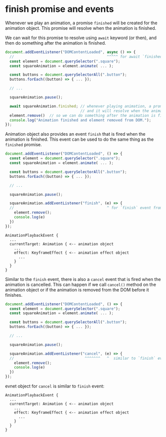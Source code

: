 # finish promise and events

Whenever we play an animation, a promise `finished` will be created for the animation object. This promise will resolve when the animation is finished.

We can wait for this promise to resolve using `await` keyword (or then), and then do something after the animation is finished.

```js
document.addEventListener("DOMContentLoaded", async () => {
  //                                          ^^^^^ for await `finished` promise from the animation object
  const element = document.querySelector(".square");
  const squareAnimation = element.animate( ... );

  const buttons = document.querySelectorAll(".button");
  buttons.forEach((button) => { ... });

  // ...

  squareAnimation.pause();

  await squareAnimation.finished; // whenever playing animation, a promise `finished` will be created
                                  // and it will resolve when the animation is finished
  element.remove()  // so we can do something after the animation is finished by awaiting the promise
  console.log("Animation finished and element removed from DOM.");
});
```

Animation object also provides an event `finish` that is fired when the animation is finished. This event can be used to do the same thing as the `finished` promise.

```js
document.addEventListener("DOMContentLoaded", () => {
  const element = document.querySelector(".square");
  const squareAnimation = element.animate( ... );

  const buttons = document.querySelectorAll(".button");
  buttons.forEach((button) => { ... });

  // ...

  squareAnimation.pause();

  squareAnimation.addEventListener("finish", (e) => {
  //                                          ^ for `finish` event from the animation object
    element.remove();
    console.log(e)
  })
});
```

```
AnimationPlaybackEvent {
  ...
  currentTarget: Animation { <-- animation object
    ...
    effect: KeyframeEffect { <-- animation effect object
      ...
    }
  }
}
```


Similar to the `finish` event, there is also a `cancel` event that is fired when the animation is cancelled. This can happen if we call `cancel()` method on the animation object or if the animation is removed from the DOM before it finishes.

```js
document.addEventListener("DOMContentLoaded", () => {
  const element = document.querySelector(".square");
  const squareAnimation = element.animate( ... );

  const buttons = document.querySelectorAll(".button");
  buttons.forEach((button) => { ... });

  // ...

  squareAnimation.pause();

  squareAnimation.addEventListener("cancel", (e) => {
  //                                ^^^^^^^   ^  similar to `finish` event, but for when the animation is cancelled
    element.remove();
    console.log(e)
  })
});
```

evnet object for `cancel` is similar to `finish` event:

```
AnimationPlaybackEvent {
  ...
  currentTarget: Animation { <-- animation object
    ...
    effect: KeyframeEffect { <-- animation effect object
      ...
    }
  }
}
```
